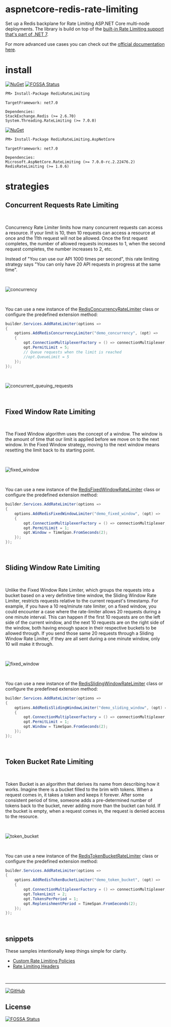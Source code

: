 # aspnetcore-redis-rate-limiting


Set up a Redis backplane for Rate Limiting ASP.NET Core multi-node deployments. The library is build on top of the [built-in Rate Limiting support that's part of .NET 7](https://devblogs.microsoft.com/dotnet/announcing-rate-limiting-for-dotnet/).

For more advanced use cases you can check out the [official documentation here](https://learn.microsoft.com/en-us/aspnet/core/performance/rate-limit?view=aspnetcore-7.0).



# install

[![NuGet](https://img.shields.io/nuget/v/RedisRateLimiting)](https://www.nuget.org/packages/RedisRateLimiting) [![FOSSA Status](https://app.fossa.com/api/projects/git%2Bgithub.com%2Fcristipufu%2Faspnetcore-redis-rate-limiting.svg?type=shield)](https://app.fossa.com/projects/git%2Bgithub.com%2Fcristipufu%2Faspnetcore-redis-rate-limiting?ref=badge_shield)

```xml
PM> Install-Package RedisRateLimiting
```
```
TargetFramework: net7.0

Dependencies:
StackExchange.Redis (>= 2.6.70)
System.Threading.RateLimiting (>= 7.0.0)
```


[![NuGet](https://img.shields.io/nuget/v/RedisRateLimiting.AspNetCore)](https://www.nuget.org/packages/RedisRateLimiting.AspNetCore) 
```xml
PM> Install-Package RedisRateLimiting.AspNetCore
```
```
TargetFramework: net7.0

Dependencies:
Microsoft.AspNetCore.RateLimiting (>= 7.0.0-rc.2.22476.2)
RedisRateLimiting (>= 1.0.6)
```

# strategies

## Concurrent Requests Rate Limiting

<br>

Concurrency Rate Limiter limits how many concurrent requests can access a resource. If your limit is 10, then 10 requests can access a resource at once and the 11th request will not be allowed. Once the first request completes, the number of allowed requests increases to 1, when the second request completes, the number increases to 2, etc.

Instead of "You can use our API 1000 times per second", this rate limiting strategy says "You can only have 20 API requests in progress at the same time".

<br>

![concurrency](https://github.com/cristipufu/aspnetcore-redis-rate-limiting/blob/master/docs/concurrency.png)

<br>

You can use a new instance of the [RedisConcurrencyRateLimiter](https://github.com/cristipufu/aspnetcore-redis-rate-limiting/blob/master/src/RedisRateLimiting/Concurrency/RedisConcurrencyRateLimiter.cs) class or configure the predefined extension method:

```C#
builder.Services.AddRateLimiter(options =>
{
    options.AddRedisConcurrencyLimiter("demo_concurrency", (opt) =>
    {
        opt.ConnectionMultiplexerFactory = () => connectionMultiplexer;
        opt.PermitLimit = 5;
        // Queue requests when the limit is reached
        //opt.QueueLimit = 5 
    });
});
```

<br>

![concurrent_queuing_requests](https://user-images.githubusercontent.com/3955285/201516823-f0413ad7-de83-4393-acd7-a2f7c8c1e359.gif)

<br>

## Fixed Window Rate Limiting

<br>

The Fixed Window algorithm uses the concept of a window. The window is the amount of time that our limit is applied before we move on to the next window. In the Fixed Window strategy, moving to the next window means resetting the limit back to its starting point.

<br>

![fixed_window](https://github.com/cristipufu/aspnetcore-redis-rate-limiting/blob/master/docs/fixed_window.png)

<br>

You can use a new instance of the [RedisFixedWindowRateLimiter](https://github.com/cristipufu/aspnetcore-redis-rate-limiting/blob/master/src/RedisRateLimiting/FixedWindow/RedisFixedWindowRateLimiter.cs) class or configure the predefined extension method:

```C#
builder.Services.AddRateLimiter(options =>
{
    options.AddRedisFixedWindowLimiter("demo_fixed_window", (opt) =>
    {
        opt.ConnectionMultiplexerFactory = () => connectionMultiplexer;
        opt.PermitLimit = 1;
        opt.Window = TimeSpan.FromSeconds(2);
    });
});
```

<br>

## Sliding Window Rate Limiting

<br>

Unlike the Fixed Window Rate Limiter, which groups the requests into a bucket based on a very definitive time window, the Sliding Window Rate Limiter, restricts requests relative to the current request's timestamp. For example, if you have a 10 req/minute rate limiter, on a fixed window, you could encounter a case where the rate-limiter allows 20 requests during a one minute interval. This can happen if the first 10 requests are on the left side of the current window, and the next 10 requests are on the right side of the window, both having enough space in their respective buckets to be allowed through. If you send those same 20 requests through a Sliding Window Rate Limiter, if they are all sent during a one minute window, only 10 will make it through.

<br>

![fixed_window](https://github.com/cristipufu/aspnetcore-redis-rate-limiting/blob/master/docs/sliding_window.png)

<br>

You can use a new instance of the [RedisSlidingWindowRateLimiter](https://github.com/cristipufu/aspnetcore-redis-rate-limiting/blob/master/src/RedisRateLimiting/SlidingWindow/RedisSlidingWindowRateLimiter.cs) class or configure the predefined extension method:

```C#
builder.Services.AddRateLimiter(options =>
{
    options.AddRedisSlidingWindowLimiter("demo_sliding_window", (opt) =>
    {
        opt.ConnectionMultiplexerFactory = () => connectionMultiplexer;
        opt.PermitLimit = 1;
        opt.Window = TimeSpan.FromSeconds(2);
    });
});
```

<br>

## Token Bucket Rate Limiting

<br>

Token Bucket is an algorithm that derives its name from describing how it works. Imagine there is a bucket filled to the brim with tokens. When a request comes in, it takes a token and keeps it forever. After some consistent period of time, someone adds a pre-determined number of tokens back to the bucket, never adding more than the bucket can hold. If the bucket is empty, when a request comes in, the request is denied access to the resource.

<br>

![token_bucket](https://github.com/cristipufu/aspnetcore-redis-rate-limiting/blob/master/docs/token_bucket.png)

<br>

You can use a new instance of the [RedisTokenBucketRateLimiter](https://github.com/cristipufu/aspnetcore-redis-rate-limiting/blob/master/src/RedisRateLimiting/TokenBucket/RedisTokenBucketRateLimiter.cs) class or configure the predefined extension method:

```C#
builder.Services.AddRateLimiter(options =>
{
    options.AddRedisTokenBucketLimiter("demo_token_bucket", (opt) =>
    {
        opt.ConnectionMultiplexerFactory = () => connectionMultiplexer;
        opt.TokenLimit = 2;
        opt.TokensPerPeriod = 1;
        opt.ReplenishmentPeriod = TimeSpan.FromSeconds(2);
    });
});
```

<br>

## snippets

These samples intentionally keep things simple for clarity.

- [Custom Rate Limiting Policies](https://github.com/cristipufu/aspnetcore-redis-rate-limiting/wiki/Custom-Rate-Limiting-Policies)
- [Rate Limiting Headers](https://github.com/cristipufu/aspnetcore-redis-rate-limiting/wiki/Rate-Limiting-Headers)

<br>

---


[![GitHub](https://img.shields.io/github/license/cristipufu/aspnetcore-redis-rate-limiting)](https://github.com/cristipufu/aspnetcore-redis-rate-limiting/blob/master/LICENSE)


## License
[![FOSSA Status](https://app.fossa.com/api/projects/git%2Bgithub.com%2Fcristipufu%2Faspnetcore-redis-rate-limiting.svg?type=large)](https://app.fossa.com/projects/git%2Bgithub.com%2Fcristipufu%2Faspnetcore-redis-rate-limiting?ref=badge_large)